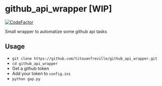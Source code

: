 # github_api_wrapper [WIP]

[![CodeFactor](https://www.codefactor.io/repository/github/titouanfreville/github_api_wrapper/badge)](https://www.codefactor.io/repository/github/titouanfreville/github_api_wrapper)

Small wrapper to automatize some github api tasks



## Usage

- `git clone https://github.com/titouanfreville/github_api_wrapper.git`
- `cd github_api_wrapper`
- Get a github token
- Add your token to `config.ini`
- `python gap.py`
